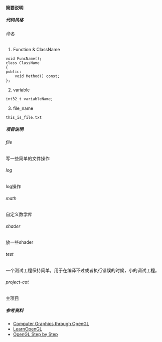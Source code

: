 #### 简要说明
##### 代码风格
###### 命名
1. Function & ClassName
``` code=c++
void FuncName();
class ClassName
{
public:
    void Method() const;
};
```
2. variable
``` code=c++
int32_t variableName;
```

3. file_name
``` code=text
this_is_file.txt
```

##### 项目说明
###### file
写一些简单的文件操作

###### log
log操作

###### math
自定义数学库

###### shader
放一些shader

###### test
一个测试工程保持简单，用于在编译不过或者执行错误的时候，小的调试工程。

###### project-cat
主项目

##### 参考资料
* [Computer Graphics through OpenGL](./book/Computer%20Graphics%20through%20OpenGL_%20From%20Theory%20to%20Experiments%20(2nd%20ed.)%20[Guha%202014-08-06].pdf)
* [LearnOpenGL](https://www.learnopengl.com)
* [OpenGL Step by Step](https://ogldev.org/)